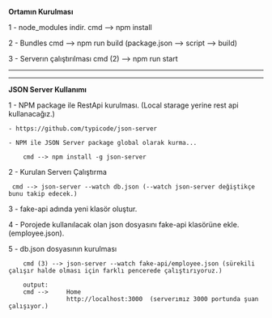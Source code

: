 **Ortamın Kurulması**

1 - node_modules indir.
    cmd --> npm install 

2 - Bundles
    cmd --> npm run build (package.json --> script --> build)

3 - Serverın çalıştırılması
    cmd (2) --> npm run start

--------------------------------------------------------------------------
--------------------------------------------------------------------------

**JSON Server Kullanımı**

1 - NPM package ile RestApi kurulması. (Local starage yerine rest api kullanacağız.)

    - https://github.com/typicode/json-server

    - NPM ile JSON Server package global olarak kurma...

        cmd --> npm install -g json-server

2 - Kurulan Serverı Çalıştırma

     cmd --> json-server --watch db.json (--watch json-server değiştikçe bunu takip edecek.)

3 - fake-api adında yeni klasör oluştur.

4 - Porojede kullanılacak olan json dosyasını fake-api klasörüne ekle. (employee.json).

5 - db.json dosyasının kurulması 

        cmd (3) --> json-server --watch fake-api/employee.json (sürekili çalışır halde olması için farklı pencerede çalıştırıyoruz.)

        output:
        cmd -->     Home
                    http://localhost:3000  (serverımız 3000 portunda şuan çalışıyor.)


